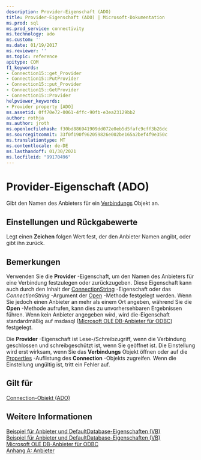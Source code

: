 ```yaml
---
description: Provider-Eigenschaft (ADO)
title: Provider-Eigenschaft (ADO) | Microsoft-Dokumentation
ms.prod: sql
ms.prod_service: connectivity
ms.technology: ado
ms.custom: ''
ms.date: 01/19/2017
ms.reviewer: ''
ms.topic: reference
apitype: COM
f1_keywords:
- Connection15::get_Provider
- Connection15::PutProvider
- Connection15::put_Provider
- Connection15::GetProvider
- Connection15::Provider
helpviewer_keywords:
- Provider property [ADO]
ms.assetid: 0ff70e72-0061-4ffc-90fb-e3ea23129bb2
author: rothja
ms.author: jroth
ms.openlocfilehash: f30bd886941909dd072e0eb5d5fafc9cff3b26dc
ms.sourcegitcommit: 33f0f190f962059826e002be165a2bef4f9e350c
ms.translationtype: MT
ms.contentlocale: de-DE
ms.lasthandoff: 01/30/2021
ms.locfileid: "99170496"
---
```

# <a name="provider-property-ado"></a>Provider-Eigenschaft (ADO)
Gibt den Namen des Anbieters für ein [Verbindungs](./connection-object-ado.md) Objekt an.  
  
## <a name="settings-and-return-values"></a>Einstellungen und Rückgabewerte  
 Legt einen **Zeichen** folgen Wert fest, der den Anbieter Namen angibt, oder gibt ihn zurück.  
  
## <a name="remarks"></a>Bemerkungen  
 Verwenden Sie die **Provider** -Eigenschaft, um den Namen des Anbieters für eine Verbindung festzulegen oder zurückzugeben. Diese Eigenschaft kann auch durch den Inhalt der [ConnectionString](./connectionstring-property-ado.md) -Eigenschaft oder das *ConnectionString* -Argument der [Open](./open-method-ado-connection.md) -Methode festgelegt werden. Wenn Sie jedoch einen Anbieter an mehr als einem Ort angeben, während Sie die **Open** -Methode aufrufen, kann dies zu unvorhersehbaren Ergebnissen führen. Wenn kein Anbieter angegeben wird, wird die-Eigenschaft standardmäßig auf msdasql ([Microsoft OLE DB-Anbieter für ODBC](../../guide/appendixes/microsoft-ole-db-provider-for-odbc.md)) festgelegt.  
  
 Die **Provider** -Eigenschaft ist Lese-/Schreibzugriff, wenn die Verbindung geschlossen und schreibgeschützt ist, wenn Sie geöffnet ist. Die Einstellung wird erst wirksam, wenn Sie das **Verbindungs** Objekt öffnen oder auf die [Properties](./properties-collection-ado.md) -Auflistung des **Connection** -Objekts zugreifen. Wenn die Einstellung ungültig ist, tritt ein Fehler auf.  
  
## <a name="applies-to"></a>Gilt für  
 [Connection-Objekt (ADO)](./connection-object-ado.md)  
  
## <a name="see-also"></a>Weitere Informationen  
 [Beispiel für Anbieter und DefaultDatabase-Eigenschaften (VB)](./provider-and-defaultdatabase-properties-example-vb.md)   
 [Beispiel für Anbieter und DefaultDatabase-Eigenschaften (VB)](./provider-and-defaultdatabase-properties-example-vb.md)   
 [Microsoft OLE DB-Anbieter für ODBC](../../guide/appendixes/microsoft-ole-db-provider-for-odbc.md)   
 [Anhang A: Anbieter](../../guide/appendixes/appendix-a-providers.md)